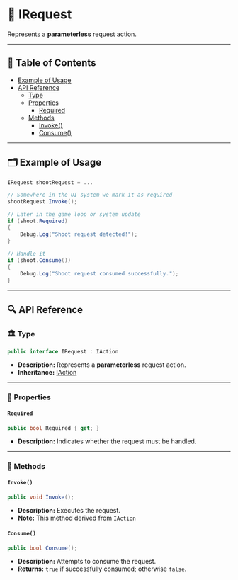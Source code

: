# 🧩 IRequest

Represents a <b>parameterless</b> request action.

---

## 📑 Table of Contents

- [Example of Usage](#-example-of-usage)
- [API Reference](#-api-reference)
    - [Type](#-type)
    - [Properties](#-properties)
        - [Required](#required)
    - [Methods](#-methods)
        - [Invoke()](#invoke)
        - [Consume()](#consume)

---

## 🗂 Example of Usage

```csharp
IRequest shootRequest = ...

// Somewhere in the UI system we mark it as required
shootRequest.Invoke();

// Later in the game loop or system update
if (shoot.Required)
{
    Debug.Log("Shoot request detected!");
}
 
// Handle it
if (shoot.Consume())
{
    Debug.Log("Shoot request consumed successfully.");
}
```

---

## 🔍 API Reference

### 🏛️ Type <div id="-type"></div>

```csharp
public interface IRequest : IAction
```

- **Description:** Represents a <b>parameterless</b> request action.
- **Inheritance:** [IAction](../Actions/IAction.md)

---

### 🔑 Properties

#### `Required`

```csharp
public bool Required { get; }
```

- **Description:** Indicates whether the request must be handled.

---

### 🏹 Methods

#### `Invoke()`

```csharp
public void Invoke();
```

- **Description:** Executes the request.
- **Note:** This method derived from `IAction`

#### `Consume()`

```csharp
public bool Consume();
```

- **Description:** Attempts to consume the request.
- **Returns:** `true` if successfully consumed; otherwise `false`.